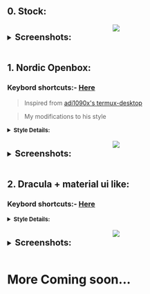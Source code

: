 ## 0. Stock:

<center><img src="https://raw.githubusercontent.com/sabamdarif/termux-desktop/setup-files/images/openbox/look_0/desktop.png"></center>

<details style ="font-size: larger">
<summary><b style ="font-size: larger">Screenshots: </b></summary>

|Menu|
|--|
|![img](https://raw.githubusercontent.com/sabamdarif/termux-desktop/setup-files/images/openbox/look_0/menu.png)|

</details>
<br>

## 1. Nordic Openbox:
### Keybord shortcuts:- [Here](https://github.com/sabamdarif/termux-desktop/blob/main/docs/see-more.md#openbox-keybindings-cheat-sheet)
>Inspired from [adi1090x's termux-desktop](https://github.com/adi1090x/termux-desktop)

>My modifications to his style

<details>
<summary><b style ="font-size: small">Style Details: </summary>
Theme Used: 
<br>

- GTK Theme:- [Nordic-darker](https://www.gnome-look.org/p/1267246)
- Openbox Theme:- [Nord-Openbox](https://gitlab.com/the-zero885/nord-openbox-theme)
- Kvantum:- [Nord-Kvantum](https://store.kde.org/p/1533594)

Icon Used:
<br>

- Icons:- [Nordzy](https://store.kde.org/p/1686927)
- Cursor Theme:- [Nordic-cursors](https://www.gnome-look.org/p/1662218/)

</b>
</details>
<br>

<center><img src="https://raw.githubusercontent.com/sabamdarif/termux-desktop/setup-files/images/openbox/look_1/desktop.png"></center>

<details style ="font-size: larger">
<summary><b style ="font-size: larger">Screenshots: </b></summary>

| Apps | Dashboard |
|:--:|:--:|
| ![Apps](https://raw.githubusercontent.com/sabamdarif/termux-desktop/setup-files/images/openbox/look_1/apps.png) | ![Dashboard](https://raw.githubusercontent.com/sabamdarif/termux-desktop/setup-files/images/openbox/look_1/dashbord.png) |
| **Launcher** | **Powermenu**  |
| ![Launcher](https://raw.githubusercontent.com/sabamdarif/termux-desktop/setup-files/images/openbox/look_1/launcher.png) | ![Powermenu](https://raw.githubusercontent.com/sabamdarif/termux-desktop/setup-files/images/openbox/look_1/powermenu.png) 

</details>

<br>

## 2. Dracula + material ui like:
### Keybord shortcuts:- [Here](https://github.com/sabamdarif/termux-desktop/blob/main/docs/see-more.md#openbox-keybindings-cheat-sheet)

<details>
<summary><b style ="font-size: small">Style Details: </summary>
 
> Thanks To:-
> [adi1090x's termux-desktop](https://github.com/adi1090x/termux-desktop)
> [roficlip](https://github.com/seamus-45/roficlip)
> [rofimoji](https://github.com/fdw/rofimoji)

Theme Used: 
<br>

- GTK Theme:- [Dracula](https://github.com/dracula/gtk)
- Openbox Theme:- [Dracula](https://github.com/dracula/openbox)
- Kvantum:- [Dracula](https://github.com/dracula/gtk)

Icon Used:
<br>

- Icons:- [Qogir](https://github.com/vinceliuice/Qogir-icon-theme)
- Cursor Theme:- [Dracula-cursors](https://store.kde.org/p/1669262)

</b>
</details>
<br>

<center><img src="https://raw.githubusercontent.com/sabamdarif/termux-desktop/setup-files/images/openbox/look_2/desktop.png"></center>

<details style ="font-size: larger">
<summary><b style ="font-size: larger">Screenshots: </b></summary>

| Apps | App Launcher |
|:--:|:--:|
| ![Apps](https://raw.githubusercontent.com/sabamdarif/termux-desktop/setup-files/images/openbox/look_2/apps.png) | ![Launcher](https://raw.githubusercontent.com/sabamdarif/termux-desktop/setup-files/images/openbox/look_2/app-launcher.png) |
| **clipboard manage** | **emoji picker**  |
| ![Launcher](https://raw.githubusercontent.com/sabamdarif/termux-desktop/setup-files/images/openbox/look_2/clipboard-manage.png) | ![Powermenu](https://raw.githubusercontent.com/sabamdarif/termux-desktop/setup-files/images/openbox/look_2/emoji-picker.png) |

| **Wallpaper Picker** | **Menu**  |
|:--:|:--:|
| ![Launcher](https://raw.githubusercontent.com/sabamdarif/termux-desktop/setup-files/images/openbox/look_2/wallpaper-picker.png) | ![Powermenu](https://raw.githubusercontent.com/sabamdarif/termux-desktop/setup-files/images/openbox/look_2/menu.png) |
| **Wallpaper based color demo** | **Wallpaper based color demo**  |
| ![Launcher](https://raw.githubusercontent.com/sabamdarif/termux-desktop/setup-files/images/openbox/look_2/demo-1.png) | ![Powermenu](https://raw.githubusercontent.com/sabamdarif/termux-desktop/setup-files/images/openbox/look_2/demo-2.png) |

</details>

<br>


# More Coming soon...
